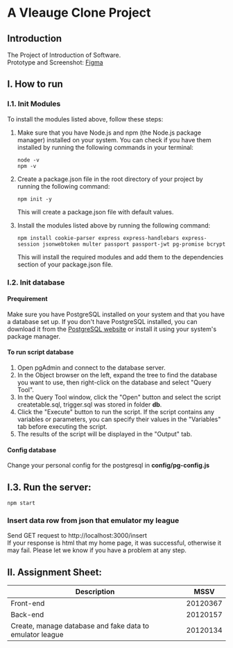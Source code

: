 
# A Vleauge Clone Project
## Introduction
The Project of Introduction of Software.  
Prototype and Screenshot: [Figma](https://www.figma.com/file/DBvkN0jidLcpPNNL2kO4jI/Prototype-for-NMCNPM?node-id=0%3A1&t=DEb25AthAiwD7i8J-1)
## I. How to run
###  I.1. Init Modules
To install the modules listed above, follow these steps:  
<ol> 
<li>Make sure that you have Node.js and npm (the Node.js package manager) installed on your system. You can check if you have them installed by running the following commands in your terminal:  

```console 
node -v  
npm -v
```
<li>
Create a package.json file in the root directory of your project by running the following command:  

```console
npm init -y
```
This will create a package.json file with default values.
<li> 
Install the modules listed above by running the following command:  

```console
npm install cookie-parser express express-handlebars express-session jsonwebtoken multer passport passport-jwt pg-promise bcrypt
```
This will install the required modules and add them to the dependencies section of your package.json file.</li>
</ol>  

### I.2. Init database   
#### Prequirement  
Make sure you have PostgreSQL installed on your system and that you have a database set up. If you don't have PostgreSQL installed, you can download it from the <a href='https://www.postgresql.org/'>PostgreSQL website</a> or install it using your system's package manager.  
#### To run script database
<ol>
<li>Open pgAdmin and connect to the database server.</li>
<li>In the Object browser on the left, expand the tree to find the database you want to use, then right-click on the database and select "Query Tool".</li>
<li>In the Query Tool window, click the "Open" button and select the script createtable.sql, trigger.sql was stored in folder <b>db</b>.</li>
<li>Click the "Execute" button to run the script. If the script contains any variables or parameters, you can specify their values in the "Variables" tab before executing the script.</li>
<li>The results of the script will be displayed in the "Output" tab.</li>
</ol>    


####  Config database  

Change your personal config for the postgresql in <b>config/pg-config.js</b>


## I.3. Run the server:  
```console
npm start
```
### Insert data row from json that emulator my league
Send GET request to http://localhost:3000/insert  
If your response is html that my home page, it was successful, otherwise it may fail. Please let we know if you have a problem at any step.
## II. Assignment Sheet:
| Description | MSSV | 
| --- | ----------- |
| Front-end | 20120367 |
| Back-end | 20120157 |
|Create, manage database and fake data to emulator league|20120134|
